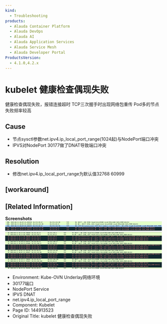 ```yaml
---
kind:
  - Troubleshooting
products:
  - Alauda Container Platform
  - Alauda DevOps
  - Alauda AI
  - Alauda Application Services
  - Alauda Service Mesh
  - Alauda Developer Portal
ProductsVersion:
  - 4.1.0,4.2.x
---
```

<!-- A type of document that involves encountering a fault, diagnosing it, performing root cause analysis, and providing solutions. -->

# kubelet 健康检查偶现失败

健康检查偶现失败，报错连接超时 TCP三次握手时出现网络包重传 Pod多的节点失败频率较高

## Cause
- 节点sysctl参数net.ipv4.ip_local_port_range(1024起)与NodePort端口冲突
- IPVS对NodePort 30177做了DNAT导致端口冲突

## Resolution
- 修改net.ipv4.ip_local_port_range为默认值32768 60999

## [workaround]

## [Related Information]
**Screenshots**
![](assets/kubelet-jian-kang-jian-cha-ou-xian-shi-bai/image2023-4-18_10-36-24.png)
![](assets/kubelet-jian-kang-jian-cha-ou-xian-shi-bai/image2023-4-18_9-57-55.png)
- Environment: Kube-OVN Underlay网络环境
- 30177端口
- NodePort Service
- IPVS DNAT
- net.ipv4.ip_local_port_range
- Component: Kubelet
- Page ID: 144913523
- Original Title: kubelet 健康检查偶现失败
